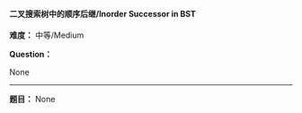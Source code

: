#### 二叉搜索树中的顺序后继/Inorder Successor in BST
**难度：** 中等/Medium

**Question：** 

None

------

**题目：** 
None
